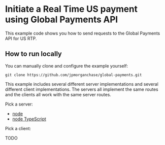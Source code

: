 # Initiate a Real Time US payment using Global Payments API

This example code shows you how to send requests to the Global Payments API for US RTP.

## How to run locally

You can manually clone and configure the example yourself:

```
git clone https://github.com/jpmorganchase/global-payments.git
```

This example includes several different server implementations and several different client implementations. The servers all implement the same routes and the clients all work with the same server routes.

Pick a server:

- [node](./server/node)
- [node TypeScript](./server/node-typescript/)

Pick a client:

TODO
